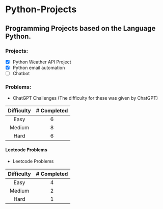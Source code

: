 # Python-Projects

## Programming Projects based on the Language Python.

### Projects:
- [x] Python Weather API Project
- [x] Python email automation
- [ ] Chatbot

### Problems:
- ChatGPT Challenges
(The difficulty for these was given by ChatGPT)

| Difficulty | # Completed |
| :-------------------: | :----------: |
| Easy                  |    6  |
| Medium                |    8    |
| Hard                  |    6     |
#### Leetcode Problems
 - Leetcode Problems

| Difficulty | # Completed |
| :-------------------: | :----------: |
| Easy                  |    4  |
| Medium                |    2    |
| Hard                  |    1    |